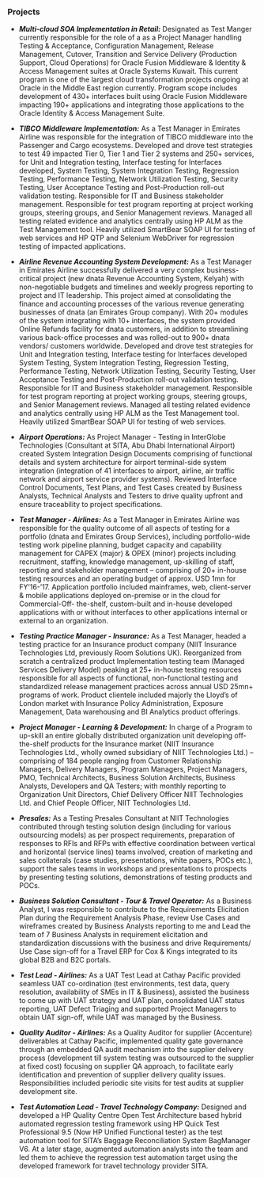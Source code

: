 ### Projects

- ***Multi-cloud SOA Implementation in Retail:*** Designated as Test Manger currently responsible for the role of a as a Project Manager handling Testing & Acceptance, Configuration Management, Release Management, Cutover, Transition and Service Delivery (Production Support, Cloud Operations) for Oracle Fusion Middleware & Identity & Access Management suites at Oracle Systems Kuwait. This current program is one of the largest cloud transformation projects ongoing at Oracle in the Middle East region currently. Program scope includes development of 430+ interfaces built using Oracle Fusion Middleware impacting 190+ applications and integrating those applications to the Oracle Identity & Access Management Suite.

- ***TIBCO Middleware Implementation:*** As a Test Manager in Emirates Airline was responsible for the integration of TIBCO middleware into the Passenger and Cargo ecosystems. Developed and drove test strategies to test 49 impacted Tier 0, Tier 1 and Tier 2 systems and 250+ services, for Unit and Integration testing, Interface testing for Interfaces developed, System Testing, System Integration Testing, Regression Testing, Performance Testing, Network Utilization Testing, Security Testing, User Acceptance Testing and Post-Production roll-out validation testing. Responsible for IT and Business stakeholder management. Responsible for test program reporting at project working groups, steering groups, and Senior Management reviews. Managed all testing related evidence and analytics centrally using HP ALM as the Test Management tool. Heavily utilized SmartBear SOAP UI for testing of web services and HP QTP and Selenium WebDriver for regression testing of impacted applications.

- ***Airline Revenue Accounting System Development:*** As a Test Manager in Emirates Airline successfully delivered a very complex business-critical project (new dnata Revenue Accounting System, Kelyah) with non-negotiable budgets and timelines and weekly progress reporting to project and IT leadership.
This project aimed at consolidating the finance and accounting processes of the various revenue generating businesses of dnata (an Emirates Group company). With 20+ modules of the system integrating with 10+ interfaces, the system provided Online Refunds facility for dnata customers, in addition to streamlining various back-office processes and was rolled-out to 900+ dnata vendors/ customers worldwide.
Developed and drove test strategies for Unit and Integration testing, Interface testing for Interfaces developed System Testing, System Integration Testing, Regression Testing, Performance Testing, Network Utilization Testing, Security Testing, User Acceptance Testing and Post-Production roll-out validation testing. Responsible for IT and Business stakeholder management. Responsible for test program reporting at project working groups, steering groups, and Senior Management reviews. Managed all testing related evidence and analytics centrally using HP ALM as the Test Management tool. Heavily utilized SmartBear SOAP UI for testing of web services.

- ***Airport Operations:*** As Project Manager - Testing in InterGlobe Technologies (Consultant at SITA,  Abu Dhabi International Airport) created System Integration Design Documents comprising of functional details and system architecture for airport terminal-side system integration (integration of 41 interfaces to airport, airline, air traffic network and airport service provider systems). Reviewed Interface Control Documents, Test Plans, and Test Cases created by Business Analysts, Technical Analysts and Testers to drive quality upfront and ensure traceability to project specifications.

- ***Test Manager - Airlines:*** As a Test Manager in Emirates Airline was responsible for the quality outcome of all aspects of testing for a portfolio (dnata and Emirates Group Services), including portfolio-wide testing work pipeline planning, budget capacity and capability management for CAPEX (major) & OPEX (minor) projects including recruitment, staffing, knowledge management, up-skilling of staff, reporting and stakeholder management – comprising of 20+ in-house testing resources and an operating budget of approx. USD 1mn for FY’16-’17. Application portfolio included mainframes, web, client-server & mobile applications deployed on-premise or in the cloud for Commercial-Off- the-shelf, custom-built and in-house developed applications with or without interfaces to other applications internal or external to an organization.

- ***Testing Practice Manager - Insurance:*** As a Test Manager, headed a testing practice for an Insurance product company (NIIT Insurance Technologies Ltd, previously Room Solutions UK). Reorganized from scratch a centralized product Implementation testing team (Managed Services Delivery Model) peaking at 25+ in-house testing resources responsible for all aspects of functional, non-functional testing and standardized release management practices across annual USD 25mn+ programs of work. Product clientele included majorly the Lloyd’s of London market with Insurance Policy Administration, Exposure Management, Data warehousing and BI Analytics product offerings.

- ***Project Manager - Learning & Development:*** In charge of a Program to up-skill an entire globally distributed organization unit developing off-the-shelf products for the Insurance market (NIIT Insurance Technologies Ltd., wholly owned subsidiary of NIIT Technologies Ltd.) – comprising of 184 people ranging from Customer Relationship Managers, Delivery Managers, Program Managers, Project Managers, PMO, Technical Architects, Business Solution Architects, Business Analysts, Developers and QA Testers; with monthly reporting to Organization Unit Directors, Chief Delivery Officer NIIT Technologies Ltd. and Chief People Officer, NIIT Technologies Ltd.

- ***Presales:*** As a Testing Presales Consultant at NIIT Technologies contributed through testing solution design (including for various outsourcing models) as per prospect requirements, preparation of responses to RFIs and RFPs with effective coordination between vertical and horizontal (service lines) teams involved, creation of marketing and sales collaterals (case studies, presentations, white papers, POCs etc.), support the sales teams in workshops and presentations to prospects by presenting testing solutions, demonstrations of testing products and POCs.

- ***Business Solution Consultant - Tour & Travel Operator:*** As a Business Analyst, I was responsible to contribute to the Requirements Elicitation Plan during the Requirement Analysis Phase, review Use Cases and wireframes created by Business Analysts reporting to me and Lead the team of 7 Business Analysts in requirement elicitation and standardization discussions with the business and drive Requirements/ Use Case sign-off for a Travel ERP for Cox & Kings integrated to its global B2B and B2C portals.

- ***Test Lead - Airlines:*** As a UAT Test Lead at Cathay Pacific provided seamless UAT co-ordination (test environments, test data, query resolution, availability of SMEs in IT & Business), assisted the business to come up with UAT strategy and UAT plan, consolidated UAT status reporting, UAT Defect Triaging and supported Project Managers to obtain UAT sign-off, while UAT was managed by the Business.

- ***Quality Auditor - Airlines:*** As a Quality Auditor for supplier (Accenture) deliverables at Cathay Pacific, implemented quality gate governance through an embedded QA audit mechanism into the supplier delivery process (development till system testing was outsourced to the supplier at fixed cost) focusing on supplier QA approach, to facilitate early identification and prevention of supplier delivery quality issues. Responsibilities included periodic site visits for test audits at supplier development site.

- ***Test Automation Lead - Travel Technology Company:*** Designed and developed a HP Quality Centre Open Test Architecture based hybrid automated regression testing framework using HP Quick Test Professional 9.5 (Now HP Unified Functional tester) as the test automation tool for SITA’s Baggage Reconciliation System BagManager V6. At a later stage, augmented automation analysts into the team and led them to achieve the regression test automation target using the developed framework for travel technology provider SITA.
